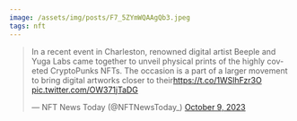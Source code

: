 ```yaml
---
image: /assets/img/posts/F7_5ZYmWQAAgQb3.jpeg
tags: nft
---
```


<blockquote class="twitter-tweet"><p lang="en" dir="ltr">In a recent event in Charleston, renowned digital artist Beeple and Yuga Labs came together to unveil physical prints of the highly coveted CryptoPunks NFTs. The occasion is a part of a larger movement to bring digital artworks closer to their<a href="https://t.co/1WSlhFzr3O">https://t.co/1WSlhFzr3O</a> <a href="https://t.co/OW371jTaDG">pic.twitter.com/OW371jTaDG</a></p>&mdash; NFT News Today (@NFTNewsToday_) <a href="https://twitter.com/NFTNewsToday_/status/1711360599941058948?ref_src=twsrc%5Etfw">October 9, 2023</a></blockquote> <script async src="https://platform.twitter.com/widgets.js" charset="utf-8"></script>
